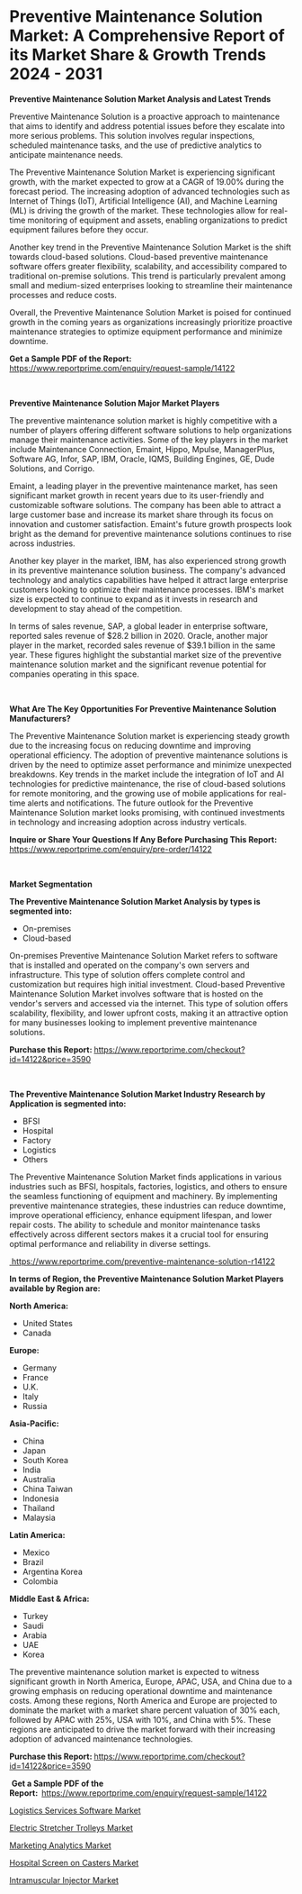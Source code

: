 <p><h1>Preventive Maintenance Solution Market: A Comprehensive Report of its Market Share & Growth Trends 2024 - 2031</h1></p><p><strong>Preventive Maintenance Solution Market Analysis and Latest Trends</strong></p>
<p><p>Preventive Maintenance Solution is a proactive approach to maintenance that aims to identify and address potential issues before they escalate into more serious problems. This solution involves regular inspections, scheduled maintenance tasks, and the use of predictive analytics to anticipate maintenance needs. </p><p>The Preventive Maintenance Solution Market is experiencing significant growth, with the market expected to grow at a CAGR of 19.00% during the forecast period. The increasing adoption of advanced technologies such as Internet of Things (IoT), Artificial Intelligence (AI), and Machine Learning (ML) is driving the growth of the market. These technologies allow for real-time monitoring of equipment and assets, enabling organizations to predict equipment failures before they occur.</p><p>Another key trend in the Preventive Maintenance Solution Market is the shift towards cloud-based solutions. Cloud-based preventive maintenance software offers greater flexibility, scalability, and accessibility compared to traditional on-premise solutions. This trend is particularly prevalent among small and medium-sized enterprises looking to streamline their maintenance processes and reduce costs.</p><p>Overall, the Preventive Maintenance Solution Market is poised for continued growth in the coming years as organizations increasingly prioritize proactive maintenance strategies to optimize equipment performance and minimize downtime.</p></p>
<p><strong>Get a Sample PDF of the Report:&nbsp;</strong> <a href="https://www.reportprime.com/enquiry/request-sample/14122">https://www.reportprime.com/enquiry/request-sample/14122</a></p>
<p>&nbsp;</p>
<p><strong>Preventive Maintenance Solution Major Market Players</strong></p>
<p><p>The preventive maintenance solution market is highly competitive with a number of players offering different software solutions to help organizations manage their maintenance activities. Some of the key players in the market include Maintenance Connection, Emaint, Hippo, Mpulse, ManagerPlus, Software AG, Infor, SAP, IBM, Oracle, IQMS, Building Engines, GE, Dude Solutions, and Corrigo.</p><p>Emaint, a leading player in the preventive maintenance market, has seen significant market growth in recent years due to its user-friendly and customizable software solutions. The company has been able to attract a large customer base and increase its market share through its focus on innovation and customer satisfaction. Emaint's future growth prospects look bright as the demand for preventive maintenance solutions continues to rise across industries.</p><p>Another key player in the market, IBM, has also experienced strong growth in its preventive maintenance solution business. The company's advanced technology and analytics capabilities have helped it attract large enterprise customers looking to optimize their maintenance processes. IBM's market size is expected to continue to expand as it invests in research and development to stay ahead of the competition.</p><p>In terms of sales revenue, SAP, a global leader in enterprise software, reported sales revenue of $28.2 billion in 2020. Oracle, another major player in the market, recorded sales revenue of $39.1 billion in the same year. These figures highlight the substantial market size of the preventive maintenance solution market and the significant revenue potential for companies operating in this space.</p></p>
<p>&nbsp;</p>
<p><strong>What Are The Key Opportunities For Preventive Maintenance Solution Manufacturers?</strong></p>
<p><p>The Preventive Maintenance Solution market is experiencing steady growth due to the increasing focus on reducing downtime and improving operational efficiency. The adoption of preventive maintenance solutions is driven by the need to optimize asset performance and minimize unexpected breakdowns. Key trends in the market include the integration of IoT and AI technologies for predictive maintenance, the rise of cloud-based solutions for remote monitoring, and the growing use of mobile applications for real-time alerts and notifications. The future outlook for the Preventive Maintenance Solution market looks promising, with continued investments in technology and increasing adoption across industry verticals.</p></p>
<p><strong>Inquire or Share Your Questions If Any Before Purchasing This Report:</strong> <a href="https://www.reportprime.com/enquiry/pre-order/14122">https://www.reportprime.com/enquiry/pre-order/14122</a></p>
<p>&nbsp;</p>
<p><strong>Market Segmentation</strong></p>
<p><strong>The Preventive Maintenance Solution Market Analysis by types is segmented into:</strong></p>
<p><ul><li>On-premises</li><li>Cloud-based</li></ul></p>
<p><p>On-premises Preventive Maintenance Solution Market refers to software that is installed and operated on the company's own servers and infrastructure. This type of solution offers complete control and customization but requires high initial investment. Cloud-based Preventive Maintenance Solution Market involves software that is hosted on the vendor's servers and accessed via the internet. This type of solution offers scalability, flexibility, and lower upfront costs, making it an attractive option for many businesses looking to implement preventive maintenance solutions.</p></p>
<p><strong>Purchase this Report:&nbsp;</strong><a href="https://www.reportprime.com/checkout?id=14122&price=3590">https://www.reportprime.com/checkout?id=14122&price=3590</a></p>
<p>&nbsp;</p>
<p><strong>The Preventive Maintenance Solution Market Industry Research by Application is segmented into:</strong></p>
<p><ul><li>BFSI</li><li>Hospital</li><li>Factory</li><li>Logistics</li><li>Others</li></ul></p>
<p><p>The Preventive Maintenance Solution Market finds applications in various industries such as BFSI, hospitals, factories, logistics, and others to ensure the seamless functioning of equipment and machinery. By implementing preventive maintenance strategies, these industries can reduce downtime, improve operational efficiency, enhance equipment lifespan, and lower repair costs. The ability to schedule and monitor maintenance tasks effectively across different sectors makes it a crucial tool for ensuring optimal performance and reliability in diverse settings.</p></p>
<p><a href="https://www.reportprime.com/preventive-maintenance-solution-r14122">&nbsp;https://www.reportprime.com/preventive-maintenance-solution-r14122</a></p>
<p><strong>In terms of Region, the Preventive Maintenance Solution Market Players available by Region are:</strong></p>
<p>
    <p> <strong> North America: </strong>
        <ul>
            <li>United States</li>
            <li>Canada</li>
        </ul>
        </p> 
    <p> <strong> Europe: </strong>
        <ul>
            <li>Germany</li>
            <li>France</li>
            <li>U.K.</li>
            <li>Italy</li>
            <li>Russia</li>
        </ul>
        </p> 
    <p> <strong> Asia-Pacific: </strong>
        <ul>
            <li>China</li>
            <li>Japan</li>
            <li>South Korea</li>
            <li>India</li>
            <li>Australia</li>
            <li>China Taiwan</li>
            <li>Indonesia</li>
            <li>Thailand</li>
            <li>Malaysia</li>
        </ul>
        </p> 
    <p> <strong> Latin America: </strong>
        <ul>
            <li>Mexico</li>
            <li>Brazil</li>
            <li>Argentina Korea</li>
            <li>Colombia</li>
        </ul>
        </p> 
    <p> <strong> Middle East & Africa: </strong>
        <ul>
            <li>Turkey</li>
            <li>Saudi</li>
            <li>Arabia</li>
            <li>UAE</li>
            <li>Korea</li>
        </ul>
    </p>
    </p>
<p><p>The preventive maintenance solution market is expected to witness significant growth in North America, Europe, APAC, USA, and China due to a growing emphasis on reducing operational downtime and maintenance costs. Among these regions, North America and Europe are projected to dominate the market with a market share percent valuation of 30% each, followed by APAC with 25%, USA with 10%, and China with 5%. These regions are anticipated to drive the market forward with their increasing adoption of advanced maintenance technologies.</p></p>
<p><strong>Purchase this Report: </strong><a href="https://www.reportprime.com/checkout?id=14122&price=3590">https://www.reportprime.com/checkout?id=14122&price=3590</a></p>
<p>&nbsp;<strong>Get a Sample PDF of the Report:&nbsp;&nbsp;</strong><a href="https://www.reportprime.com/enquiry/request-sample/14122">https://www.reportprime.com/enquiry/request-sample/14122</a></p>
<p><strong></strong></p>
<p><p><a href="https://github.com/Raeloodard576457/Market-Research-Report-List-1/blob/main/logistics-services-software-market.md">Logistics Services Software Market</a></p><p><a href="https://medium.com/@enosstark/electric-stretcher-trolleys-market-size-growth-and-industry-analysis-by-market-segmentation-and-d537a2cac087">Electric Stretcher Trolleys Market</a></p><p><a href="https://github.com/markmellon1/Market-Research-Report-List-1/blob/main/marketing-analytics-market.md">Marketing Analytics Market</a></p><p><a href="https://medium.com/@mayekuhic78/hospital-screen-on-casters-market-size-share-analysis-growth-trends-forecast-2024-2031-a1d80b027db2">Hospital Screen on Casters Market</a></p><p><a href="https://medium.com/@gerkabranch5/navigating-the-global-intramuscular-injector-market-landscape-trends-forecasts-and-impact-61546eccc357">Intramuscular Injector Market</a></p></p>